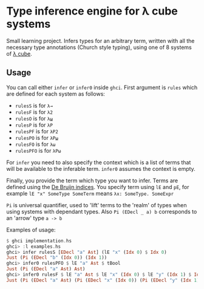 # Type inference engine for λ cube systems

Small learning project. Infers types for an arbitrary term, written with all the necessary type annotations 
(Church style typing), using one of 8 systems of [λ cube](https://en.wikipedia.org/wiki/Lambda_cube).

## Usage
You can call either `infer` or `infer0` inside `ghci`.
First argument is `rules` which are defined for each system as follows:

- `rulesS` is for `λ→`
- `rulesF` is for `λ2`
- `rulesO` is for `λ⍹`
- `rulesP` is for `λP`
- `rulesPF` is for `λP2`
- `rulesPO` is for `λP⍹`
- `rulesFO` is for `λω`
- `rulesPFO` is for `λPω`

For `infer` you need to also specify the context which is a list
of terms that will be available to the inferable term.
`infer0` assumes the context is empty.

Finally, you provide the term which type you want to infer.
Terms are defined using the [De Bruijn indices](https://en.wikipedia.org/wiki/De_Bruijn_index).
You specify term using `lE` and `pE`, for example
`lE "x" SomeType SomeTerm` means `λx: SomeType. SomeExpr`

`Pi` is universal quantifier, used to 'lift' terms to the 'realm' of types
when using systems with dependant types. Also `Pi (EDecl _ a) b` corresponds to
an 'arrow' type `a -> b`

Examples of usage:
```Haskell
$ ghci implementation.hs
ghci> :l examples.hs
ghci> infer rulesS [EDecl "a" Ast] (lE "x" (Idx 0) $ Idx 0)
Just (Pi (EDecl "b" (Idx 0)) (Idx 1))
ghci> infer0 rulesPFO $ lE "a" Ast $ tBool
Just (Pi (EDecl "a" Ast) Ast)
ghci> infer0 rulesF $ lE "a" Ast $ lE "x" (Idx 0) $ lE "y" (Idx 1) $ Idx 1
Just (Pi (EDecl "a" Ast) (Pi (EDecl "x" (Idx 0)) (Pi (EDecl "y" (Idx 1)) (Idx 2))))
```
